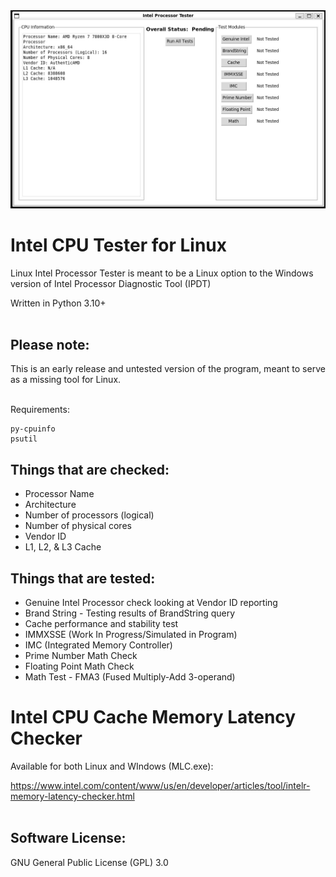 <img src="https://raw.githubusercontent.com/alby13/Intel-CPU-Tester-Linux/refs/heads/main/screenshot.jpg">

# Intel CPU Tester for Linux
Linux Intel Processor Tester is meant to be a Linux option to the Windows version of Intel Processor Diagnostic Tool (IPDT)

Written in Python 3.10+
<br><br>

## Please note: 

This is an early release and untested version of the program, meant to serve as a missing tool for Linux.
<br><br>

Requirements:
```
py-cpuinfo
psutil
```

## Things that are checked:

- Processor Name
- Architecture
- Number of processors (logical)
- Number of physical cores
- Vendor ID
- L1, L2, & L3 Cache

## Things that are tested:

- Genuine Intel Processor check looking at Vendor ID reporting
- Brand String -  Testing results of BrandString query
- Cache performance and stability test
- IMMXSSE (Work In Progress/Simulated in Program)
- IMC (Integrated Memory Controller)
- Prime Number Math Check
- Floating Point Math Check
-  Math Test - FMA3 (Fused Multiply-Add 3-operand)<br>

# Intel CPU Cache Memory Latency Checker

Available for both Linux and WIndows (MLC.exe):

https://www.intel.com/content/www/us/en/developer/articles/tool/intelr-memory-latency-checker.html
<br><br>
 
## Software License:

GNU General Public License (GPL) 3.0
